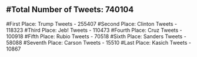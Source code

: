 #Total Number of Tweets: 740104 
---
#First Place: Trump Tweets - 255407
#Second Place: Clinton Tweets - 118323
#Third Place: Jeb! Tweets - 110473
#Fourth Place: Cruz Tweets - 100918
#Fifth Place: Rubio Tweets - 70518
#Sixth Place: Sanders Tweets - 58088
#Seventh Place: Carson Tweets - 15510
#Last Place: Kasich Tweets - 10867
